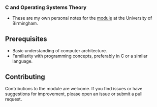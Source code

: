 ### C and Operating Systems Theory

- These are my own personal notes for the [module](https://program-and-modules-handbook.bham.ac.uk/webhandbooks/WebHandbooks-control-servlet?Action=getModuleDetailsList&pgSubj=06&pgCrse=38059&searchTerm=002025) at the University of Birmingham.



## Prerequisites

- Basic understanding of computer architecture.
- Familiarity with programming concepts, preferably in C or a similar language.

## Contributing

Contributions to the module are welcome. If you find issues or have suggestions for improvement, please open an issue or submit a pull request.
